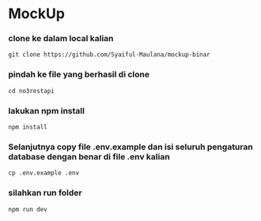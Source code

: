 # MockUp

### clone ke dalam local kalian

```
git clone https://github.com/Syaiful-Maulana/mockup-binar
```

### pindah ke file yang berhasil di clone

```
cd no3restapi
```

### lakukan npm install

```
npm install
```

### Selanjutnya copy file .env.example dan isi seluruh pengaturan database dengan benar di file .env kalian

```
cp .env.example .env
```

### silahkan run folder

```
npm run dev

```
